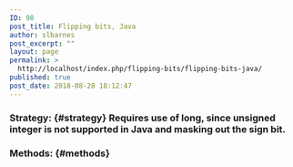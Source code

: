 ```yaml
---
ID: 98
post_title: Flipping bits, Java
author: slbarnes
post_excerpt: ""
layout: page
permalink: >
  http://localhost/index.php/flipping-bits/flipping-bits-java/
published: true
post_date: 2018-08-28 18:12:47
---
```

### Strategy: {#strategy} Requires use of long, since unsigned integer is not supported in Java and masking out the sign bit. 

### Methods: {#methods}